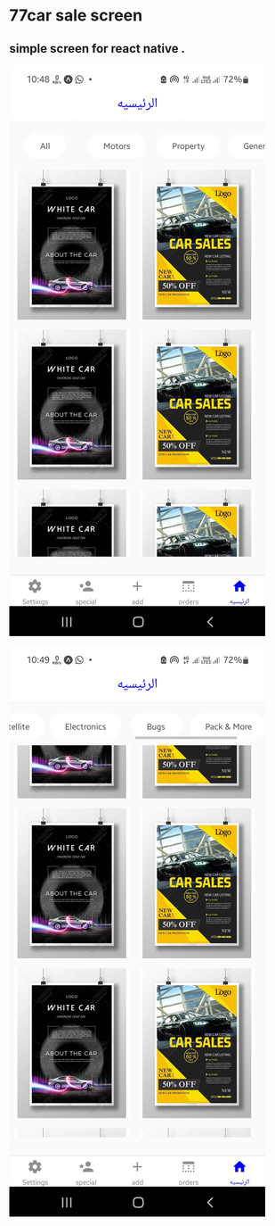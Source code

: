 # 77car sale screen

## simple screen for react native .

![screenshot](./src/images/Screenshot_1.jpg)

![screenshot](./src/images/Screenshot_2.jpg)

